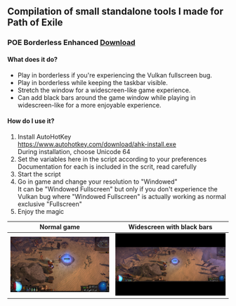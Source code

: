 ## Compilation of small standalone tools I made for Path of Exile

### POE Borderless Enhanced [Download](https://raw.githubusercontent.com/lemasato/POE-AHK-Utilities/main/POE%20Borderless%20Enhanced.ahk)
#### What does it do?
- Play in borderless if you're experiencing the Vulkan fullscreen bug.  
- Play in borderless while keeping the taskbar visible.  
- Stretch the window for a widescreen-like game experience.  
- Can add black bars around the game window while playing in widescreen-like for a more enjoyable experience.  
 
#### How do I use it?
1. Install AutoHotKey  
https://www.autohotkey.com/download/ahk-install.exe  
During installation, choose Unicode 64  
2. Set the variables here in the script according to your preferences  
Documentation for each is included in the scrit, read carefully  
3. Start the script  
4. Go in game and change your resolution to "Windowed"  
It can be "Windowed Fullscreen" but only if you don't experience the Vulkan bug where "Windowed Fullscreen" is actually working as normal exclusive "Fullscreen"  
5. Enjoy the magic

|Normal game|Widescreen with black bars|
|---|---|
|![](https://raw.githubusercontent.com/lemasato/POE-AHK-Utilities/main/screenshots/POE%20Borderless%20Enhanced/normal.jpg)|![](https://raw.githubusercontent.com/lemasato/POE-AHK-Utilities/main/screenshots/POE%20Borderless%20Enhanced/blackbars.jpg)|
